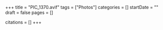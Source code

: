 +++
title = "PIC_1370.avif"
tags = ["Photos"]
categories = []
startDate = ""
draft = false
pages = []

citations = []
+++
